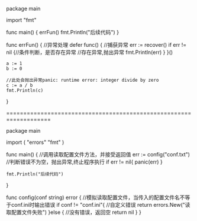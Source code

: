 package main

import "fmt"

func main() {
	errFun()
	fmt.Println("后续代码")
}

func errFun() {
	//异常处理
	defer func() {
		//捕获异常
		err := recover()
		if err != nil {//条件判断，是否存在异常
			//存在异常,抛出异常
			fmt.Println(err)
		}
	}()

	a := 1
	b := 0

	//此处会抛出异常panic: runtime error: integer divide by zero
	c := a / b
	fmt.Println(c)
}

===================================================================

package main

import (
	"errors"
	"fmt"
)

func main() {
	//调用读取配置文件方法，并接受返回值
	err := config("conf.txt")
	//判断错误不为空，抛出异常,终止程序执行
	if err != nil{
		panic(err)
	}

	fmt.Println("后续代码")
}

func config(conf string) error {
	//模拟读取配置文件，当传入的配置文件名不等于conf.ini时输出错误
	if conf != "conf.ini"{
		//自定义错误
		return errors.New("读取配置文件失败")
	}else {
		//没有错误，返回空
		return  nil
	}
}

